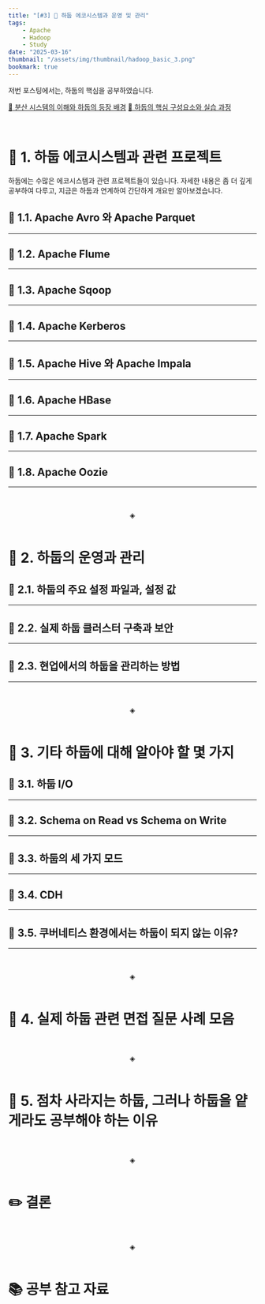 ```yaml
---
title: "[#3] 📘 하둡 에코시스템과 운영 및 관리"
tags:
    - Apache
    - Hadoop
    - Study
date: "2025-03-16"
thumbnail: "/assets/img/thumbnail/hadoop_basic_3.png"
bookmark: true
---
```


저번 포스팅에서는, 하둡의 핵심을 공부하였습니다.

[📘 분산 시스템의 이해와 하둡의 등장 배경](https://jeondaehong.github.io/%F0%9F%93%96%20%EA%B0%9C%EC%9D%B8%20%EA%B3%B5%EB%B6%80/%F0%9F%91%89%20Apache%20Hadoop/1.%20%EB%B6%84%EC%82%B0%20%EC%8B%9C%EC%8A%A4%ED%85%9C%EC%9D%98%20%EC%9D%B4%ED%95%B4%EC%99%80%20%ED%95%98%EB%91%A1%EC%9D%98%20%EB%93%B1%EC%9E%A5%20%EB%B0%B0%EA%B2%BD.html)
[📘 하둡의 핵심 구성요소와 실습 과정](https://jeondaehong.github.io/%F0%9F%93%96%20%EA%B0%9C%EC%9D%B8%20%EA%B3%B5%EB%B6%80/%F0%9F%91%89%20Apache%20Hadoop/2.%20%ED%95%98%EB%91%A1%EC%9D%98%20%ED%95%B5%EC%8B%AC%20%EA%B5%AC%EC%84%B1%EC%9A%94%EC%86%8C%EC%99%80%20%EC%8B%A4%EC%8A%B5%20%EA%B3%BC%EC%A0%95.html)

<br>

# 🐘 1. 하둡 에코시스템과 관련 프로젝트

하둡에는 수많은 에코시스템과 관련 프로젝트들이 있습니다. 자세한 내용은 좀 더 깊게 공부하여 다루고, 지금은 하둡과 연계하여 간단하게 개요만 알아보겠습니다.

## 🐘 1.1.  Apache Avro 와 Apache Parquet
---



## 🐘 1.2. Apache Flume
---


## 🐘 1.3. Apache Sqoop
---


## 🐘 1.4. Apache Kerberos
---


## 🐘 1.5. Apache Hive 와 Apache Impala
---


## 🐘 1.6. Apache HBase
---


## 🐘 1.7. Apache Spark
---


## 🐘 1.8. Apache Oozie
---

<br>
<br>
<div align="center">◈</div>
<br>

# 🐘 2. 하둡의 운영과 관리

## 🐘 2.1. 하둡의 주요 설정 파일과, 설정 값
---

## 🐘 2.2. 실제 하둡 클러스터 구축과 보안
---

## 🐘 2.3. 현업에서의 하둡을 관리하는 방법
---

<br>
<br>
<div align="center">◈</div>
<br>

# 🐘 3. 기타 하둡에 대해 알아야 할 몇 가지

## 🐘 3.1. 하둡 I/O
---

## 🐘 3.2. Schema on Read vs Schema on Write
---

## 🐘 3.3. 하둡의 세 가지 모드
---

## 🐘 3.4. CDH
---

## 🐘 3.5. 쿠버네티스 환경에서는 하둡이 되지 않는 이유?
---

<br>
<br>
<div align="center">◈</div>
<br>

# 🐘 4. 실제 하둡 관련 면접 질문 사례 모음

<br>
<br>
<div align="center">◈</div>
<br>

# 🐘 5. 점차 사라지는 하둡, 그러나 하둡을 얕게라도 공부해야 하는 이유

<br>
<br>
<div align="center">◈</div>
<br>

# ✏️ 결론

<br>
<br>
<div align="center">◈</div>
<br>

# 📚 공부 참고 자료